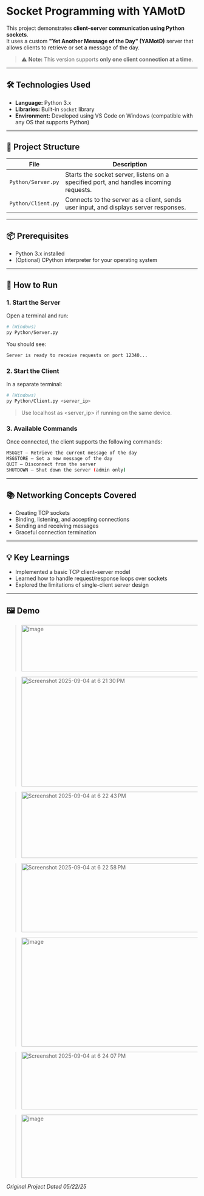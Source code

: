 # Socket Programming with YAMotD

This project demonstrates **client–server communication using Python sockets**.  
It uses a custom **"Yet Another Message of the Day" (YAMotD)** server that allows clients to retrieve or set a message of the day.

> ⚠️ **Note:** This version supports **only one client connection at a time**.

---

## 🛠️ Technologies Used
- **Language:** Python 3.x  
- **Libraries:** Built-in `socket` library  
- **Environment:** Developed using VS Code on Windows (compatible with any OS that supports Python)

---

## 📂 Project Structure
| File | Description |
|------|-------------|
| `Python/Server.py` | Starts the socket server, listens on a specified port, and handles incoming requests. |
| `Python/Client.py` | Connects to the server as a client, sends user input, and displays server responses. |

---

## 📦 Prerequisites
- Python 3.x installed  
- (Optional) CPython interpreter for your operating system  

---

## 🚀 How to Run

### 1. Start the Server
Open a terminal and run:
```bash
# (Windows)
py Python/Server.py
```
You should see:
```bash
Server is ready to receive requests on port 12340...
```
### 2. Start the Client
In a separate terminal:
```bash
# (Windows)
py Python/Client.py <server_ip>
```
> Use localhost as <server_ip> if running on the same device.
### 3. Available Commands
Once connected, the client supports the following commands:
```bash
MSGGET – Retrieve the current message of the day
MSGSTORE – Set a new message of the day
QUIT – Disconnect from the server
SHUTDOWN – Shut down the server (admin only)
```
---
## 📚 Networking Concepts Covered
- Creating TCP sockets
- Binding, listening, and accepting connections
- Sending and receiving messages
- Graceful connection termination

---

## 💡 Key Learnings
- Implemented a basic TCP client–server model
- Learned how to handle request/response loops over sockets
- Explored the limitations of single-client server design

---

## 🖼️ Demo

> <img width="606" height="122" alt="image" src="https://github.com/user-attachments/assets/20e78ac2-0b2f-4437-a488-ea296710a277" />

> <img width="749" height="288" alt="Screenshot 2025-09-04 at 6 21 30 PM" src="https://github.com/user-attachments/assets/6ac1989a-b790-4399-ad3f-7f69b9289f82" />

> <img width="746" height="174" alt="Screenshot 2025-09-04 at 6 22 43 PM" src="https://github.com/user-attachments/assets/b92139a4-51aa-46db-aea7-5895697c7af0" />

> <img width="763" height="181" alt="Screenshot 2025-09-04 at 6 22 58 PM" src="https://github.com/user-attachments/assets/59015243-1852-43cd-bb11-3ea2a29412f8" />

> <img width="825" height="286" alt="image" src="https://github.com/user-attachments/assets/b9dc0247-d5dd-4d60-bb09-7ec371fd4309" />

> <img width="779" height="151" alt="Screenshot 2025-09-04 at 6 24 07 PM" src="https://github.com/user-attachments/assets/710969df-a150-4212-ae59-22d238fde2b2" />

> <img width="819" height="166" alt="image" src="https://github.com/user-attachments/assets/4a91a635-5639-4406-bc62-1914c0772a45" />


*Original Project Dated 05/22/25*
